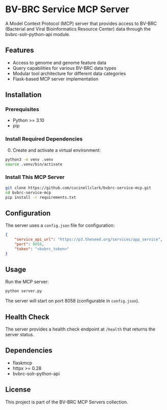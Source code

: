 # BV-BRC Service MCP Server

A Model Context Protocol (MCP) server that provides access to BV-BRC (Bacterial and Viral Bioinformatics Resource Center) data through the bvbrc-solr-python-api module.

## Features

- Access to genome and genome feature data
- Query capabilities for various BV-BRC data types
- Modular tool architecture for different data categories
- Flask-based MCP server implementation

## Installation

### Prerequisites

- Python >= 3.10
- pip

### Install Required Dependencies

0. Create and activate a virtual environment:
```bash
python3 -m venv .venv
source .venv/bin/activate
```

### Install This MCP Server

```bash
git clone https://github.com/cucinellclark/bvbrc-service-mcp.git
cd bvbrc-service-mcp
pip install -r requirements.txt
```

## Configuration

The server uses a `config.json` file for configuration:

```json
{
    "service_api_url": "https://p3.theseed.org/services/app_service",
    "port": 8058,
    "token": "<bvbrc_token>"
}
```

## Usage

Run the MCP server:

```bash
python server.py
```

The server will start on port 8058 (configurable in `config.json`).

## Health Check

The server provides a health check endpoint at `/health` that returns the server status.

## Dependencies

- flaskmcp
- httpx >= 0.28
- bvbrc-solr-python-api

## License

This project is part of the BV-BRC MCP Servers collection.
